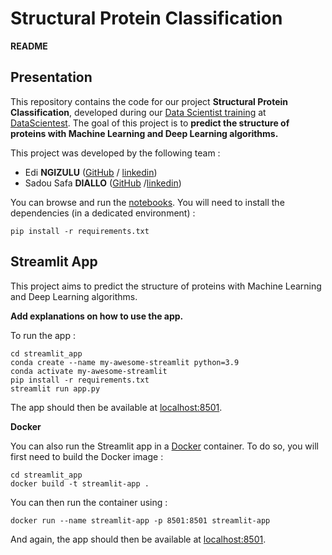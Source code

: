# Structural Protein Classification 




**README**

## Presentation

This repository contains the code for our project **Structural Protein Classification**, developed during our [Data Scientist training](https://datascientest.com/en/data-scientist-course) at [DataScientest](https://datascientest.com/).
The goal of this project is to **predict the structure of proteins with Machine Learning and Deep Learning algorithms.**

This project was developed by the following team :

- Edi __NGIZULU__ ([GitHub](https://github.com/) / [linkedin](www.linkedin.com/in/edi-ngizulu-57256316a))
- Sadou Safa __DIALLO__ ([GitHub](https://github.com/) /[linkedin](https://www.linkedin.com/in/sadou-safa-diallo-a0839b49/))

You can browse and run the [notebooks](./notebooks). You will need to install the dependencies (in a dedicated environment) :

```
pip install -r requirements.txt
```

## Streamlit App
This project aims to predict the structure of proteins with Machine Learning and Deep Learning algorithms.

**Add explanations on how to use the app.**

To run the app :

```shell
cd streamlit_app
conda create --name my-awesome-streamlit python=3.9
conda activate my-awesome-streamlit
pip install -r requirements.txt
streamlit run app.py
```

The app should then be available at [localhost:8501](http://localhost:8501).

**Docker**

You can also run the Streamlit app in a [Docker](https://www.docker.com/) container. To do so, you will first need to build the Docker image :

```shell
cd streamlit_app
docker build -t streamlit-app .
```

You can then run the container using :

```shell
docker run --name streamlit-app -p 8501:8501 streamlit-app
```

And again, the app should then be available at [localhost:8501](http://localhost:8501).
